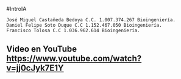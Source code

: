 #IntroIA
```
José Miguel Castañeda Bedoya C.C. 1.007.374.267 Bioingeniería.
Daniel Felipe Soto Duque C.C 1.152.467.050 Bioingeniería.
Francisco Tolosa C.C 1.036.962.614 Bioingeniería.

```
Video en YouTube
https://www.youtube.com/watch?v=jj0cJyk7E1Y
---
